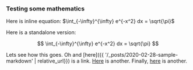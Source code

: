 ---
---

### Testing some mathematics

Here is inline equation: $\int_{-\infty}^{\infty} e^{-x^2} dx = \sqrt{\pi}$ 

Here is a standalone version:

$$ \int_{-\infty}^{\infty} e^{-x^2} dx = \sqrt{\pi} $$

Lets see how this goes. Oh and [here]({{ '/_posts/2020-02-28-sample-markdown' | relative_url}}) is a link. [Here](/_posts/2020-02-28-sample-markdown) is another. Finally, [here](https://www.google.com) is another.
